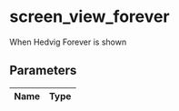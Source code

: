 # screen_view_forever
When Hedvig Forever is shown

## Parameters

| Name      | Type |
| ----------- | ----------- |

